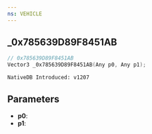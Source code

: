 ```yaml
---
ns: VEHICLE
---
```

## _0x785639D89F8451AB

```c
// 0x785639D89F8451AB
Vector3 _0x785639D89F8451AB(Any p0, Any p1);
```

```
NativeDB Introduced: v1207
```

## Parameters
* **p0**:
* **p1**:
